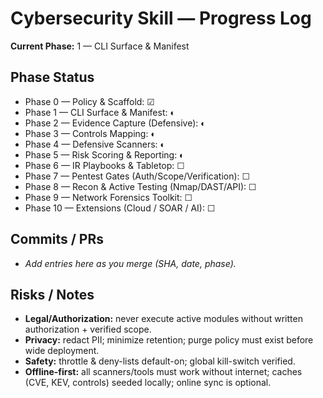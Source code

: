 # Cybersecurity Skill — Progress Log

**Current Phase:** 1 — CLI Surface & Manifest

## Phase Status
- Phase 0 — Policy & Scaffold: ☑
- Phase 1 — CLI Surface & Manifest: ◐
- Phase 2 — Evidence Capture (Defensive): ◐
- Phase 3 — Controls Mapping: ◐
- Phase 4 — Defensive Scanners: ◐
- Phase 5 — Risk Scoring & Reporting: ◐
- Phase 6 — IR Playbooks & Tabletop: ☐
- Phase 7 — Pentest Gates (Auth/Scope/Verification): ☐
- Phase 8 — Recon & Active Testing (Nmap/DAST/API): ☐
- Phase 9 — Network Forensics Toolkit: ☐
- Phase 10 — Extensions (Cloud / SOAR / AI): ☐

## Commits / PRs
- _Add entries here as you merge (SHA, date, phase)._

## Risks / Notes
- **Legal/Authorization:** never execute active modules without written authorization + verified scope.
- **Privacy:** redact PII; minimize retention; purge policy must exist before wide deployment.
- **Safety:** throttle & deny-lists default-on; global kill-switch verified.
- **Offline-first:** all scanners/tools must work without internet; caches (CVE, KEV, controls) seeded locally; online sync is optional.
